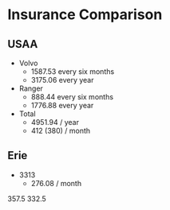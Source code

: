 # Insurance Comparison

## USAA

- Volvo
  - 1587.53 every six months
  - 3175.06 every year
- Ranger
  - 888.44 every six months
  - 1776.88 every year
- Total
  - 4951.94 / year
  - 412 (380) / month

## Erie

- 3313
  - 276.08 / month

357.5
332.5